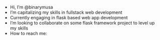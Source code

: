 -  Hi, I’m @binarymusa
-  I’m capitalizing my skills in fullstack web development
-  Currently engaging in flask based web app development 
-  I’m looking to collaborate on some flask framework project to level up my skills
-  How to reach me: 

<!---
binarymusa/binarymusa is a ✨ special ✨ repository because its `README.md` (this file) appears on your GitHub profile.
You can click the Preview link to take a look at your changes.
--->
